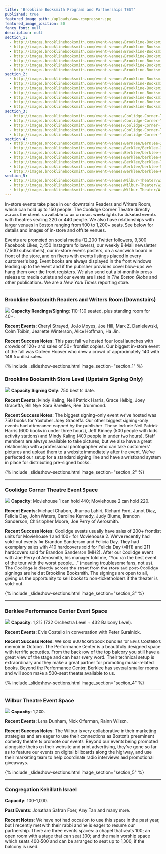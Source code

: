 ```yaml
---
title: 'Brookline Booksmith Programs and Partnerships TEST'
published: true
featured_image_path: /uploads/wow-compressor.jpg
featured_image_position: 50
fancy_font: null
description: null
section_1:
  - http://images.brooklinebooksmith.com/event-venues/Brookline-Booksmith-Downstairs/bb-downstairs-2-compressor.jpg
  - http://images.brooklinebooksmith.com/event-venues/Brookline-Booksmith-Downstairs/bb-downstairs-3-compressor.jpg
  - http://images.brooklinebooksmith.com/event-venues/Brookline-Booksmith-Downstairs/bb-downstairs-5-compressor.jpg
  - http://images.brooklinebooksmith.com/event-venues/Brookline-Booksmith-Downstairs/bb-downstairs-6-compressor.jpg
  - http://images.brooklinebooksmith.com/event-venues/Brookline-Booksmith-Downstairs/bb-downstairs-7-compressor.jpg
  - http://images.brooklinebooksmith.com/event-venues/Brookline-Booksmith-Downstairs/bb-downstairs-8-compressor.jpg
  - http://images.brooklinebooksmith.com/event-venues/Brookline-Booksmith-Downstairs/bb-downstairs-1-compressor.jpg
section_2:
  - http://images.brooklinebooksmith.com/event-venues/Brookline-Booksmith-Upstairs/BB-upstairs-2-compressor.jpg
  - http://images.brooklinebooksmith.com/event-venues/Brookline-Booksmith-Upstairs/BB-UPstairs-3-compressor.jpg
  - http://images.brooklinebooksmith.com/event-venues/Brookline-Booksmith-Upstairs/bb-Upstairs-4-compressor.jpg
  - http://images.brooklinebooksmith.com/event-venues/Brookline-Booksmith-Upstairs/BB-Upstairs-5-compressor.jpg
  - http://images.brooklinebooksmith.com/event-venues/Brookline-Booksmith-Upstairs/BB-Upstairs-6-compressor.jpg
  - http://images.brooklinebooksmith.com/event-venues/Brookline-Booksmith-Upstairs/BB-Upstairs-7-compressor.jpg
  - http://images.brooklinebooksmith.com/event-venues/Brookline-Booksmith-Upstairs/bb-Upstairs-8-compressor.jpg
section_3:
  - http://images.brooklinebooksmith.com/event-venues/Coolidge-Corner-Theatre/Coolidge-Corner-Theatre-2-compressor.jpg
  - http://images.brooklinebooksmith.com/event-venues/Coolidge-Corner-Theatre/Coolidge-Corner-Theatre-3-compressor.jpg
  - http://images.brooklinebooksmith.com/event-venues/Coolidge-Corner-Theatre/Coolidge-Corner-Theatre-4-compressor.jpg
  - http://images.brooklinebooksmith.com/event-venues/Coolidge-Corner-Theatre/Coolidge-Corner-Theatre-5-compressor.jpg
  - http://images.brooklinebooksmith.com/event-venues/Coolidge-Corner-Theatre/Coolidge-Corner-Theatre-6-compressor.jpg
section_4:
  - http://images.brooklinebooksmith.com/event-venues/Berklee/Berklee-2-compressor.jpg
  - http://images.brooklinebooksmith.com/event-venues/Berklee/Berklee-3-compressor.jpg
  - http://images.brooklinebooksmith.com/event-venues/Berklee/berklee-4-compressor.jpg
  - http://images.brooklinebooksmith.com/event-venues/Berklee/berklee-8-compressor.jpg
  - http://images.brooklinebooksmith.com/event-venues/Berklee/berklee-7-compressor.jpg
  - http://images.brooklinebooksmith.com/event-venues/Berklee/berklee-5-compressor.jpg
  - http://images.brooklinebooksmith.com/event-venues/Berklee/berklee-6-compressor.jpg
section_5:
  - http://images.brooklinebooksmith.com/event-venues/Wilbur-Theater/wilbur-3-compressor.jpg
  - http://images.brooklinebooksmith.com/event-venues/Wilbur-Theater/wilbur-4-compressor.jpg
  - http://images.brooklinebooksmith.com/event-venues/Wilbur-Theater/Wilbur-2-compressor.jpg
---
```


In-store events take place in our downstairs Readers and Writers Room, which can hold up to 150 people. The Coolidge Corner Theatre directly across the street is available to us on most weeknights for ticketed events with theatres seating 220 or 440 people. We also have relationships with larger venues in Boston ranging from 500 to 1,200+ seats. See below for details and images of in-store and offsite venues.

Events are promoted on social media (12,200 Twitter followers, 9,300 Facebook Likes, 2,450 Instagram followers), our weekly B-Mail newsletter (7,500 subscribers), our in-store events posters, on a sandwich board in front of the store, and on flyers with events listings placed in every customer's bag. Event books are always displayed in the front windows leading up to the event and if the publisher provides cover blow-ups we hang them over the front registers. We also send out a bi-monthly press release to media outlets and our events are listed in *The Boston Globe* and other publications. We are a *New York Times* reporting store.

---

### Brookline Booksmith Readers and Writers Room (Downstairs)

![](http://images.brooklinebooksmith.com/event-venues/Brookline-Booksmith-Downstairs/bb-downstairs-4-compressor.jpg) **Capacity Readings/Signing**: 110-130 seated, plus standing room for 40+.

**Recent Events**: Cheryl Strayed, JoJo Moyes, Joe Hill, Mark Z. Danielewski, Colm Toibin, Jeanette Winterson, Alice Hoffman, Ha Jin.

**Recent Success Notes**: This past fall we hosted four local launches with crowds of 120+ and sales of 50+ frontlist copies. Our biggest in-store event of the fall was Colleen Hoover who drew a crowd of approximately 140 with 148 frontlist sales.




{% include _slideshow-sections.html image_section="section_1" %}





### Brookline Booksmith Store Level (Upstairs Signing Only)

![](http://images.brooklinebooksmith.com/event-venues/Brookline-Booksmith-Upstairs/BB-Upstairs-1-compressor.jpg) **Capacity Signing Only**: 750 best to date.

**Recent Events**: Mindy Kaling, Neil Patrick Harris, Grace Helbig, Joey Graceffa, Bill Nye, Sara Bareilles, Ree Drummond.

**Recent Success Notes**: The biggest signing-only event we’ve hosted was 750 books for Youtuber Joey Graceffa. Our other biggest signing-only events had attendance capped by the publisher. These include Neil Patrick Harris (600 books in under three hours), Jeff Kinney (500 people with kids activity stations) and Mindy Kaling (400 people in under two hours). Staff members are always available to take pictures, but we also have a great relationship with a professional photographer who can take customers’ pictures and upload them to a website immediately after the event. We’ve perfected our setup for a standard signing line and have a wristband system in place for distributing pre-signed books.




{% include _slideshow-sections.html image_section="section_2" %}



---

### Coolidge Corner Theatre Event Space

![](http://images.brooklinebooksmith.com/event-venues/Coolidge-Corner-Theatre/Coolidge-Corner-Theatre-1-compressor.jpg) **Capacity**: Moviehouse 1 can hold 440; Moviehouse 2 can hold 220.

**Recent Events**: Michael Chabon, Jhumpa Lahiri, Richard Ford, Junot Diaz, Felicia Day, John Waters, Caroline Kennedy, Judy Blume, Brandon Sanderson, Christopher Moore, Joe Perry of Aerosmith.

**Recent Success Notes**: Coolidge events usually have sales of 200+ frontlist units for Moviehouse 1 and 100+ for Moviehouse 2. We’ve recently had sold-out events for Brandon Sanderson and Felicia Day. They had exemplary sales with 410 hardcovers sold for Felicia Day (MH1) and 211 hardcovers sold for Brandon Sanderson (MH2). After our Coolidge event with Joe Perry of Aerosmith, his manager told me, “You ran the best event of the tour with the worst people….” (meaning troublesome fans, not us). The Coolidge is directly across the street from the store and post-Coolidge signings are held at Brookline Booksmith. The signings are open to all, giving us the opportunity to sell books to non-ticketholders if the theater is sold-out.



{% include _slideshow-sections.html image_section="section_3" %}


---

### Berklee Performance Center Event Space

![](http://images.brooklinebooksmith.com/event-venues/Berklee/Berklee-1-compressor.jpg) **Capacity**: 1,215 (732 Orchestra Level + 432 Balcony Level).

**Recent Events**: Elvis Costello in conversation with Peter Guralnick.

**Recent Success Notes**: We sold 900 ticket/book bundles for Elvis Costello’s memoir in October. The Performance Center is a beautifully designed space with terrific acoustics. From the back row of the top balcony you still have a great view of the stage and can hear every word. Their technical setup is extraordinary and they make a great partner for promoting music-related books. Beyond the Performance Center, Berklee has several smaller rooms and will soon make a 500-seat theater available to us.



{% include _slideshow-sections.html image_section="section_4" %}



---

### Wilbur Theatre Event Space

![](http://images.brooklinebooksmith.com/event-venues/Wilbur-Theater/Wilbur-1-compressor.jpg) **Capacity**: 1,200.

**Recent Events**: Lena Dunham, Nick Offerman, Rainn Wilson.

**Recent Success Notes**: The Wilbur is very collaborative in their marketing strategies and are eager to use their connections as Boston’s preeminent comedy theatre to promote our events. Beyond our events being promoted alongside theirs on their website and print advertising, they’ve gone so far as to feature our events on digital billboards along the highway, and use their marketing team to help coordinate radio interviews and promotional giveaways.


{% include _slideshow-sections.html image_section="section_5" %}


---

### Congregation Kehillath Israel

**Capacity**: 100-1,000.

**Past Events**: Jonathan Safran Foer, Amy Tan and many more.

**Recent Notes**: We have not had occasion to use this space in the past year, but I recently met with their rabbi and he is eager to resume our partnership. There are three events spaces: a chapel that seats 100; an open room with a stage that can seat 200; and the main worship space which seats 400-500 and can be arranged to seat up to 1,000, if the balcony is used.
